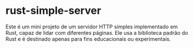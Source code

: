 # rust-simple-server
Este é um mini projeto de um servidor HTTP simples implementado em Rust, capaz de lidar com diferentes páginas. Ele usa a biblioteca padrão do Rust e é destinado apenas para fins educacionais ou experimentais.
